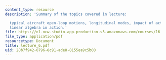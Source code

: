```yaml
---
content_type: resource
description: 'Summary of the topics covered in lecture:

  typical aircraft open-loop motions, longitudinal modes, impact of actuators, and
  linear algebra in action.'
file: https://ol-ocw-studio-app-production.s3.amazonaws.com/courses/16-333-aircraft-stability-and-control-fall-2004/28b7f94207968c91ade88155ea9c5b00_lecture_6.pdf
file_type: application/pdf
resourcetype: Document
title: lecture_6.pdf
uid: 28b7f942-0796-8c91-ade8-8155ea9c5b00
---
```

